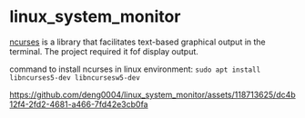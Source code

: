 # linux_system_monitor

[ncurses](https://invisible-island.net/ncurses/announce.html) is a library that facilitates text-based graphical output in the terminal. The project required it fof display output.

command to install ncurses in linux environment: `sudo apt install libncurses5-dev libncursesw5-dev`


https://github.com/deng0004/linux_system_monitor/assets/118713625/dc4b12f4-2fd2-4681-a466-7fd42e3cb0fa



